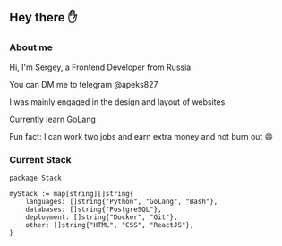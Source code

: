 ## Hey there ✋

### About me
Hi, I'm Sergey, a Frontend Developer from Russia.

You can DM me to telegram @apeks827 

I was mainly engaged in the design and layout of websites 

Currently learn GoLang 

Fun fact: I can work two jobs and earn extra money and not burn out 😄

### Current Stack
```
package Stack

myStack := map[string][]string{
	languages: []string{"Python", "GoLang", "Bash"},
	databases: []string{"PostgreSQL"},
	deployment: []string{"Docker", "Git"},
	other: []string{"HTML", "CSS", "ReactJS"},
}
``` 
